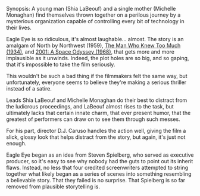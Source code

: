 Synopsis: A young man (Shia LaBeouf) and a single mother (Michelle Monaghan) find themselves thrown together on a perilous journey by a mysterious organization capable of controlling every bit of technology in their lives.

Eagle Eye is so ridiculous, it's almost laughable… almost. The story is an amalgam of  North by Northwest (1959), <a href="/browse/reviews/the-man-who-knew-too-much-1934/">The Man Who Knew Too Much (1934)</a>, and <a href="/browse/reviews/2001-a-space-odyssey-1968/">2001: A Space Odyssey (1968)</a>, that gets more and more implausible as it unwinds. Indeed, the plot holes are so big, and so gaping, that it's impossible to take the film seriously.

This wouldn't be such a bad thing if the filmmakers felt the same way, but unfortunately, everyone seems to believe they're making a serious thriller instead of a satire. 

Leads Shia LaBeouf and Michelle Monaghan do their best to distract from the ludicrous proceedings, and LaBeouf almost rises to the task, but ultimately lacks that certain innate charm, that ever present humor, that the greatest of performers can draw on to see them through such messes. 

For his part, director D.J. Caruso handles the action well, giving the film a slick, glossy look that helps distract from the story, but again, it's just not enough. 

Eagle Eye began as an idea from Steven Spielberg, who served as executive producer, so it's easy to see why nobody had the guts to point out its inherit flaws. Instead, no less that four credited screenwriters attempted to string together what likely began as a series of scenes into something resembling a believable story. That they failed is no surprise. That Spielberg is so far removed from plausible storytelling is.
